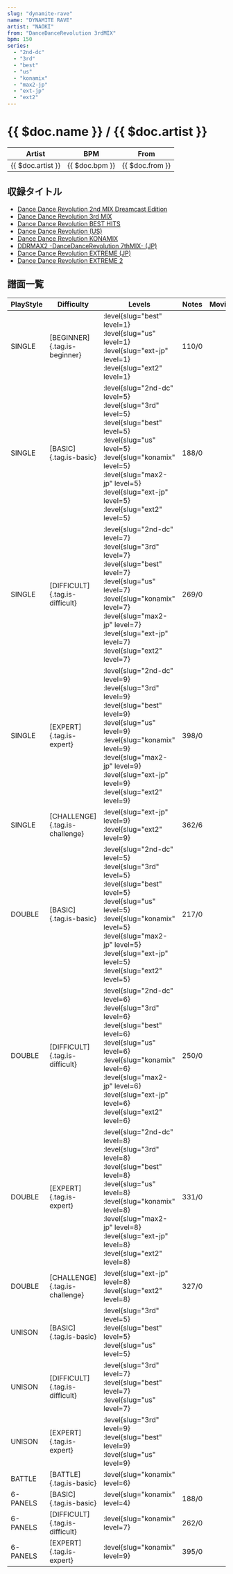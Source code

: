 ```yaml
---
slug: "dynamite-rave"
name: "DYNAMITE RAVE"
artist: "NAOKI"
from: "DanceDanceRevolution 3rdMIX"
bpm: 150
series:
  - "2nd-dc"
  - "3rd"
  - "best"
  - "us"
  - "konamix"
  - "max2-jp"
  - "ext-jp"
  - "ext2"
---
```


# {{ $doc.name }} / {{ $doc.artist }}

|Artist|BPM|From|
|------|---|----|
|{{ $doc.artist }}|{{ $doc.bpm }}|{{ $doc.from }}|

## 収録タイトル

- [Dance Dance Revolution 2nd MIX Dreamcast Edition](/series/2nd-dc/)
- [Dance Dance Revolution 3rd MIX](/series/3rd/)
- [Dance Dance Revolution BEST HITS](/series/best/)
- [Dance Dance Revolution (US)](/series/us/)
- [Dance Dance Revolution KONAMIX](/series/konamix/)
- [DDRMAX2 -DanceDanceRevolution 7thMIX- (JP)](/series/max2-jp/)
- [Dance Dance Revolution EXTREME (JP)](/series/ext-jp/)
- [Dance Dance Revolution EXTREME 2](/series/ext2/)

## 譜面一覧

|PlayStyle|Difficulty|Levels|Notes|Movie|
|---------|----------|------|-----|-----|
|SINGLE|[BEGINNER]{.tag.is-beginner}|:level{slug="best" level=1} :level{slug="us" level=1} :level{slug="ext-jp" level=1} :level{slug="ext2" level=1}|110/0||
|SINGLE|[BASIC]{.tag.is-basic}|:level{slug="2nd-dc" level=5} :level{slug="3rd" level=5} :level{slug="best" level=5} :level{slug="us" level=5} :level{slug="konamix" level=5} :level{slug="max2-jp" level=5} :level{slug="ext-jp" level=5} :level{slug="ext2" level=5}|188/0||
|SINGLE|[DIFFICULT]{.tag.is-difficult}|:level{slug="2nd-dc" level=7} :level{slug="3rd" level=7} :level{slug="best" level=7} :level{slug="us" level=7} :level{slug="konamix" level=7} :level{slug="max2-jp" level=7} :level{slug="ext-jp" level=7} :level{slug="ext2" level=7}|269/0||
|SINGLE|[EXPERT]{.tag.is-expert}|:level{slug="2nd-dc" level=9} :level{slug="3rd" level=9} :level{slug="best" level=9} :level{slug="us" level=9} :level{slug="konamix" level=9} :level{slug="max2-jp" level=9} :level{slug="ext-jp" level=9} :level{slug="ext2" level=9}|398/0||
|SINGLE|[CHALLENGE]{.tag.is-challenge}|:level{slug="ext-jp" level=9} :level{slug="ext2" level=9}|362/6||
|DOUBLE|[BASIC]{.tag.is-basic}|:level{slug="2nd-dc" level=5} :level{slug="3rd" level=5} :level{slug="best" level=5} :level{slug="us" level=5} :level{slug="konamix" level=5} :level{slug="max2-jp" level=5} :level{slug="ext-jp" level=5} :level{slug="ext2" level=5}|217/0||
|DOUBLE|[DIFFICULT]{.tag.is-difficult}|:level{slug="2nd-dc" level=6} :level{slug="3rd" level=6} :level{slug="best" level=6} :level{slug="us" level=6} :level{slug="konamix" level=6} :level{slug="max2-jp" level=6} :level{slug="ext-jp" level=6} :level{slug="ext2" level=6}|250/0||
|DOUBLE|[EXPERT]{.tag.is-expert}|:level{slug="2nd-dc" level=8} :level{slug="3rd" level=8} :level{slug="best" level=8} :level{slug="us" level=8} :level{slug="konamix" level=8} :level{slug="max2-jp" level=8} :level{slug="ext-jp" level=8} :level{slug="ext2" level=8}|331/0||
|DOUBLE|[CHALLENGE]{.tag.is-challenge}|:level{slug="ext-jp" level=8} :level{slug="ext2" level=8}|327/0||
|UNISON|[BASIC]{.tag.is-basic}|:level{slug="3rd" level=5} :level{slug="best" level=5} :level{slug="us" level=5}|||
|UNISON|[DIFFICULT]{.tag.is-difficult}|:level{slug="3rd" level=7} :level{slug="best" level=7} :level{slug="us" level=7}|||
|UNISON|[EXPERT]{.tag.is-expert}|:level{slug="3rd" level=9} :level{slug="best" level=9} :level{slug="us" level=9}|||
|BATTLE|[BATTLE]{.tag.is-basic}|:level{slug="konamix" level=6}|||
|6-PANELS|[BASIC]{.tag.is-basic}|:level{slug="konamix" level=4}|188/0||
|6-PANELS|[DIFFICULT]{.tag.is-difficult}|:level{slug="konamix" level=7}|262/0||
|6-PANELS|[EXPERT]{.tag.is-expert}|:level{slug="konamix" level=9}|395/0||
